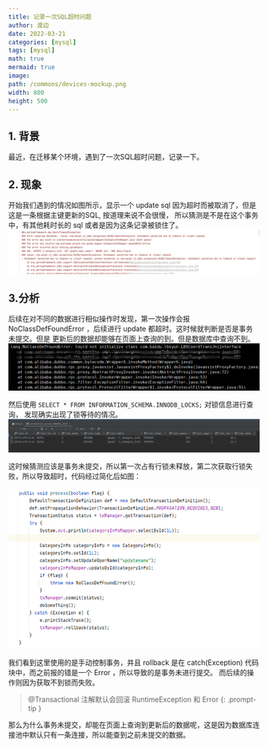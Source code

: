 ```yaml
---
title: 记录一次SQL超时问题
author: 渡边
date: 2022-03-21
categories: [mysql]
tags: [mysql]
math: true
mermaid: true
image:
path: /commons/devices-mockup.png
width: 800
height: 500
---
```


## 1. 背景
最近，在迁移某个环境，遇到了一次SQL超时问题，记录一下。

## 2. 现象
开始我们遇到的情况如图所示，显示一个 update sql 因为超时而被取消了，但是这是一条根据主键更新的SQL, 按道理来说不会很慢，
所以猜测是不是在这个事务中，有其他耗时长的 sql 或者是因为这条记录被锁住了。
![](/assets/img/2022-03-21-error-transacation/2f942b73.png)

## 3.分析
后续在对不同的数据进行相似操作时发现，第一次操作会报 NoClassDefFoundError ，后续进行 update 都超时。这时候就判断是否是事务未提交。但是
更新后的数据却能够在页面上查询的到。但是数据库中查询不到。
![](/assets/img/2022-03-21-error-transacation/87062065.png)

然后使用 `SELECT * FROM INFORMATION_SCHEMA.INNODB_LOCKS;` 对锁信息进行查询， 发现确实出现了锁等待的情况。
![](/assets/img/2022-03-21-error-transacation/8df080b7.png)

这时候猜测应该是事务未提交，所以第一次占有行锁未释放，第二次获取行锁失败，所以导致超时，代码经过简化后如图：

![](/assets/img/2022-03-21-error-transacation/eaa219bf.png)

我们看到这里使用的是手动控制事务，并且 rollback 是在 catch(Exception) 代码块中，而之前报的错是一个 Error ，所以导致的是事务未进行提交。
而后续的操作则因为获取不到锁而失败。

> @Transactional 注解默认会回滚 RuntimeException 和 Error
{: .prompt-tip }

那么为什么事务未提交，却能在页面上查询到更新后的数据呢，这是因为数据库连接池中默认只有一条连接，所以能查到之前未提交的数据。
